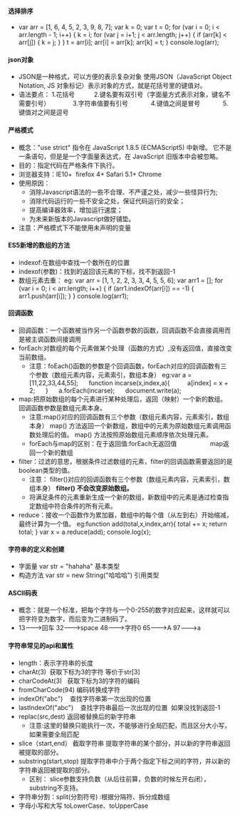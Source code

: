 #### 选择排序
  + var arr = [1, 6, 4, 5, 2, 3, 9, 8, 7];
	var k = 0;
	var t = 0;
	for (var i = 0; i < arr.length - 1; i++) {
		k = i;
		for (var j = i+1; j < arr.length; j++) {
			if (arr[k] < arr[j]) {
				k = j;
			}
		}
		t = arr[i];
		arr[i] = arr[k];
		arr[k] = t;
	}
	console.log(arr);
#### json对象
   + JSON是一种格式，可以方便的表示复杂对象
     使用JSON（JavaScript Object Notation, JS 对象标记）表示对象的方式，就是花括号里的键值对。
  + 语法要点： 1.花括号
              2.键名要有双引号（字面量方式表示对象，键名不需要引号）
              3.字符串值要有引号
              4.键值之间是冒号
              5.键值对之间是逗号
#### 严格模式
  + 概念："use strict" 指令在 JavaScript 1.8.5 (ECMAScript5) 中新增。
          它不是一条语句，但是是一个字面量表达式，在 JavaScript 旧版本中会被忽略。
  + 目的：指定代码在严格条件下执行。
  + 浏览器支持：IE10+  firefox 4+ Safari 5.1+ Chrome
  + 使用原因：
      - 消除Javascript语法的一些不合理、不严谨之处，减少一些怪异行为;
      - 消除代码运行的一些不安全之处，保证代码运行的安全；
      - 提高编译器效率，增加运行速度；
      - 为未来新版本的Javascript做好铺垫。
  + 注意：严格模式下不能使用未声明的变量
#### ES5新增的数组的方法
  + indexof:在数组中查找一个数所在的位置
  + indexof(参数)：找到的返回该元素的下标，找不到返回-1
  + 数组元素去重：
    eg: var arr = [1, 1, 2, 2, 3, 3, 4, 5, 5, 6];
	    var arr1 = [];
	    for (var i = 0; i < arr.length; i++) {
		if (arr1.indexOf(arr[i]) == -1) {
			arr1.push(arr[i]);
		   }
	   }
	   console.log(arr1);
#### 回调函数
  + 回调函数：一个函数被当作另一个函数参数的函数，回调函数不会直接调用而是被主调函数间接调用
  + forEach:对数组的每个元素做某个处理（函数的方式）,没有返回值，直接改变当前数组。
    - 注意：foEach()函数的参数是个回调函数，forEach对应的回调函数有三个参数（数组元素内容，元素索引，数组本身）
      eg:var a = [11,22,33,44,55];
         function incarse(x,index,a){
         a[index] = x + 2;
         }
        a.forEach(incarse);
        document.write(a);
  + map:把原始数组的每个元素进行某种处理后，返回（映射）一个新的数组。回调函数参数是数组元素本身。
    - 注意:map()对应的回调函数有三个参数（数组元素内容，元素索引，数组本身）
           map() 方法返回一个新数组，数组中的元素为原始数组元素调用函数处理后的值。
		   map() 方法按照原始数组元素顺序依次处理元素。
    - forEach与map的区别：在于返回值:forEach无返回值
                         map返回一个新的数组
  + filter：过滤的意思，根据条件过滤数组的元素，filter的回调函数需要返回的是boolean类型的值。
    - 注意： filter()对应的回调函数有三个参数（数组元素内容，元素索引，数组本身）
            **filter() 不会改变原始数组。**
    - 将满足条件的元素重新生成一个新的数组，新数组中的元素是通过检查指定数组中符合条件的所有元素。
  + reduce：接收一个函数作为累加器，数组中的每个值（从左到右）开始缩减，最终计算为一个值。
     eg:function add(total,x,index,arr){
	 	total += x;
		return total;
      }
	 var x = a.reduce(add);
     console.log(x);
#### 字符串的定义和创建
  + 字面量  var str = "hahaha"    基本类型
  + 构造方法   var str = new String("哈哈哈")   引用类型
#### ASCII码表
  + 概念：就是一个标准，把每个字符与一个0-255的数字对应起来，这样就可以把字符变为数字，而后变为二进制码了。
  + 13--->回车  32--->space  48--->字符0  65--->A  97--->a
#### 字符串常见的api和属性
  + length：表示字符串的长度
  + charAt(3)  获取下标为3的字符 等价于str[3]
  + charCodeAt(3)   获取下标为3的字符的编码
  + fromCharCode(94)   编码转换成字符
  + indexOf("abc")    查找字符串第一次出现的位置
  + lastIndexOf("abc")    查找字符串最后一次出现的位置  如果没找到返回-1
  + replac(src,dest)  返回被替换后的新字符串
    - 注意:这里的替换只能执行一次，不能够进行全局匹配，而且区分大小写，如果需要全局匹配
  + slice（start,end） 	截取字符串 提取字符串的某个部分，并以新的字符串返回被提取的部分。
  + substring(start,stop)  提取字符串中介于两个指定下标之间的字符，并以新的字符串返回被提取的部分。
    - 区别： slice参数支持负数（从后往前算，负数的时候左开右闭），substring不支持。
  + 字符串分割：split(分割符号) :根据分隔符、拆分成数组
  + 字母小写和大写  toLowerCase、toUpperCase
